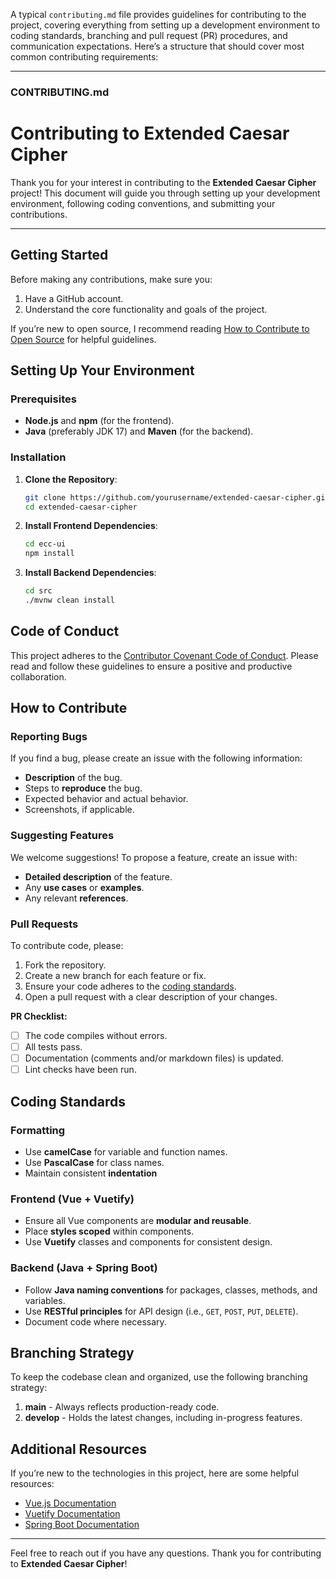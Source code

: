A typical `contributing.md` file provides guidelines for contributing to the project, covering everything from setting up a development environment to coding standards, branching and pull request (PR) procedures, and communication expectations. Here’s a structure that should cover most common contributing requirements:

---

### CONTRIBUTING.md

# Contributing to Extended Caesar Cipher

Thank you for your interest in contributing to the **Extended Caesar Cipher** project! This document will guide you through setting up your development environment, following coding conventions, and submitting your contributions.

---

## Getting Started

Before making any contributions, make sure you:
1. Have a GitHub account.
2. Understand the core functionality and goals of the project.

If you’re new to open source, I recommend reading [How to Contribute to Open Source](https://opensource.guide/how-to-contribute/) for helpful guidelines.

## Setting Up Your Environment

### Prerequisites
- **Node.js** and **npm** (for the frontend).
- **Java** (preferably JDK 17) and **Maven** (for the backend).

### Installation
1. **Clone the Repository**:
   ```bash
   git clone https://github.com/yourusername/extended-caesar-cipher.git
   cd extended-caesar-cipher
   ```

2. **Install Frontend Dependencies**:
   ```bash
   cd ecc-ui
   npm install
   ```

3. **Install Backend Dependencies**:
   ```bash
   cd src
   ./mvnw clean install
   ```

## Code of Conduct

This project adheres to the [Contributor Covenant Code of Conduct](CODE_OF_CONDUCT.md). Please read and follow these guidelines to ensure a positive and productive collaboration.

## How to Contribute

### Reporting Bugs
If you find a bug, please create an issue with the following information:
- **Description** of the bug.
- Steps to **reproduce** the bug.
- Expected behavior and actual behavior.
- Screenshots, if applicable.

### Suggesting Features
We welcome suggestions! To propose a feature, create an issue with:
- **Detailed description** of the feature.
- Any **use cases** or **examples**.
- Any relevant **references**.

### Pull Requests
To contribute code, please:
1. Fork the repository.
2. Create a new branch for each feature or fix.
3. Ensure your code adheres to the [coding standards](#coding-standards).
4. Open a pull request with a clear description of your changes.

**PR Checklist:**
- [ ] The code compiles without errors.
- [ ] All tests pass.
- [ ] Documentation (comments and/or markdown files) is updated.
- [ ] Lint checks have been run.

## Coding Standards

### Formatting
- Use **camelCase** for variable and function names.
- Use **PascalCase** for class names.
- Maintain consistent **indentation**

### Frontend (Vue + Vuetify)
- Ensure all Vue components are **modular and reusable**.
- Place **styles scoped** within components.
- Use **Vuetify** classes and components for consistent design.

### Backend (Java + Spring Boot)
- Follow **Java naming conventions** for packages, classes, methods, and variables.
- Use **RESTful principles** for API design (i.e., `GET`, `POST`, `PUT`, `DELETE`).
- Document code where necessary.

## Branching Strategy

To keep the codebase clean and organized, use the following branching strategy:
1. **main** - Always reflects production-ready code.
2. **develop** - Holds the latest changes, including in-progress features.

## Additional Resources

If you’re new to the technologies in this project, here are some helpful resources:
- [Vue.js Documentation](https://vuejs.org/v2/guide/)
- [Vuetify Documentation](https://vuetifyjs.com/)
- [Spring Boot Documentation](https://spring.io/projects/spring-boot)

---

Feel free to reach out if you have any questions. Thank you for contributing to **Extended Caesar Cipher**!
